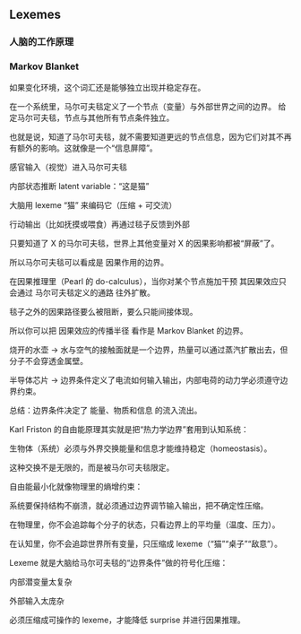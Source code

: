 ## Lexemes

### 人脑的工作原理

### Markov Blanket

如果变化环境，这个词汇还是能够独立出现并稳定存在。

在一个系统里，马尔可夫毯定义了一个节点（变量）与外部世界之间的边界。
给定马尔可夫毯，节点与其他所有节点条件独立。

也就是说，知道了马尔可夫毯，就不需要知道更远的节点信息，因为它们对其不再有额外的影响。这就像是一个“信息屏障”。

感官输入（视觉）进入马尔可夫毯

内部状态推断 latent variable：“这是猫”

大脑用 lexeme “猫” 来编码它（压缩 + 可交流）

行动输出（比如抚摸或喂食）再通过毯子反馈到外部

只要知道了 X 的马尔可夫毯，世界上其他变量对 X 的因果影响都被“屏蔽”了。

所以马尔可夫毯可以看成是 因果作用的边界。

在因果推理里（Pearl 的 do-calculus），当你对某个节点施加干预 其因果效应只会通过 马尔可夫毯定义的通路 往外扩散。

毯子之外的因果路径要么被阻断，要么只能间接体现。

所以你可以把 因果效应的传播半径 看作是 Markov Blanket 的边界。

烧开的水壶 → 水与空气的接触面就是一个边界，热量可以通过蒸汽扩散出去，但分子不会穿透金属壁。

半导体芯片 → 边界条件定义了电流如何输入输出，内部电荷的动力学必须遵守边界约束。

总结：边界条件决定了 能量、物质和信息 的流入流出。

Karl Friston 的自由能原理其实就是把“热力学边界”套用到认知系统：

生物体（系统）必须与外界交换能量和信息才能维持稳定（homeostasis）。

这种交换不是无限的，而是被马尔可夫毯限定。

自由能最小化就像物理里的熵增约束：

系统要保持结构不崩溃，就必须通过边界调节输入输出，把不确定性压缩。

在物理里，你不会追踪每个分子的状态，只看边界上的平均量（温度、压力）。

在认知里，你不会追踪世界所有变量，只压缩成 lexeme（“猫”“桌子”“敌意”）。

Lexeme 就是大脑给马尔可夫毯的“边界条件”做的符号化压缩：

内部潜变量太复杂

外部输入太庞杂

必须压缩成可操作的 lexeme，才能降低 surprise 并进行因果推理。